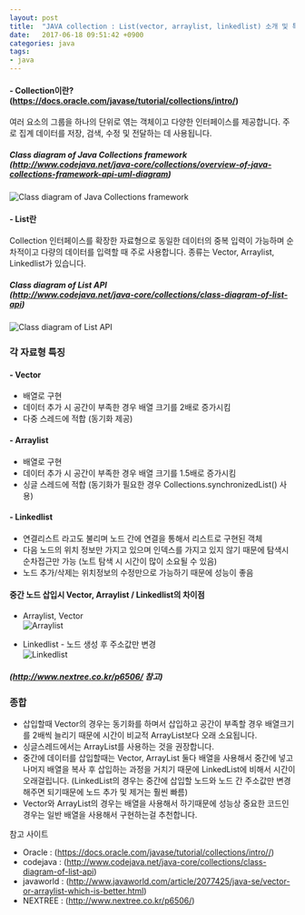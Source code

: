 ```yaml
---
layout: post
title:  "JAVA collection : List(vector, arraylist, linkedlist) 소개 및 특징"
date:   2017-06-18 09:51:42 +0900
categories: java
tags:
- java
---
```


#### - Collection이란? (<https://docs.oracle.com/javase/tutorial/collections/intro/>) <br>
여러 요소의 그룹을 하나의 단위로 엮는 객체이고 다양한 인터페이스를 제공합니다. 주로 집계 데이터를 저장, 검색, 수정 및 전달하는 데 사용됩니다.

##### Class diagram of Java Collections framework <br> (<http://www.codejava.net/java-core/collections/overview-of-java-collections-framework-api-uml-diagram>)
![Class diagram of Java Collections framework](http://www.codejava.net/images/articles/javacore/collections/collections%20framework%20overview.png)


#### - List란
Collection 인터페이스를 확장한 자료형으로 동일한 데이터의 중복 입력이 가능하며 순차적이고 다량의 데이터를 입력할 때 주로 사용합니다.
종류는 Vector, Arraylist, Linkedlist가 있습니다.

##### Class diagram of List API <br> (<http://www.codejava.net/java-core/collections/class-diagram-of-list-api>)
![Class diagram of List API](http://www.codejava.net/images/articles/javacore/collections/List%20API%20class%20diagram.png)

### 각 자료형 특징
#### - Vector
- 배열로 구현
- 데이터 추가 시 공간이 부족한 경우 배열 크기를 2배로 증가시킴
- 다중 스레드에 적합 (동기화 제공)

#### - Arraylist
- 배열로 구현
- 데이터 추가 시 공간이 부족한 경우 배열 크기를 1.5배로 증가시킴
- 싱글 스레드에 적합 (동기화가 필요한 경우  Collections.synchronizedList() 사용)

#### - Linkedlist
- 연결리스트 라고도 불리며 노드 간에 연결을 통해서 리스트로 구현된 객체
- 다음 노드의 위치 정보만 가지고 있으며 인덱스를 가지고 있지 않기 때문에 탐색시 순차접근만 가능 (노트 탐색 시 시간이 많이 소요될 수 있음)
- 노드 추가/삭제는 위치정보의 수정만으로 가능하기 때문에 성능이 좋음

#### 중간 노드 삽입시 Vector, Arraylist / Linkedlist의 차이점

- Arraylist, Vector<br>
![Arraylist](http://www.nextree.co.kr/content/images/2016/09/jdchoi_20140225_arraylist_insert3.png)

- Linkedlist - 노드 생성 후 주소값만 변경 <br>
![Linkedlist](http://www.nextree.co.kr/content/images/2016/09/jdchoi_20140225_linklist_insert-1.png)

##### (<http://www.nextree.co.kr/p6506/> 참고)

### 종합
- 삽입할때 Vector의 경우는 동기화를 하며서 삽입하고 공간이 부족할 경우 배열크기를 2배씩 늘리기 때문에 시간이 비교적 ArrayList보다 오래 소요됩니다.
- 싱글스레드에서는 ArrayList를 사용하는 것을 권장합니다.
- 중간에 데이터를 삽입할때는 Vector, ArrayList 둘다 배열을 사용해서 중간에 넣고 나머지 배열을 복사 후 삽입하는 과정을 거치기 때문에 LinkedList에 비해서 시간이 오래걸립니다.
  (LinkedList의 경우는 중간에 삽입할 노드와 노드 간 주소값만 변경해주면 되기때문에 노드 추가 및 제거는 훨씬 빠름)
- Vector와 ArrayList의 경우는 배열을 사용해서 하기때문에 성능상 중요한 코드인 경우는 일반 배열을 사용해서 구현하는걸 추천합니다.

참고 사이트
- Oracle : (<https://docs.oracle.com/javase/tutorial/collections/intro//>)
- codejava : (<http://www.codejava.net/java-core/collections/class-diagram-of-list-api>)
- javaworld : (<http://www.javaworld.com/article/2077425/java-se/vector-or-arraylist-which-is-better.html>)
- NEXTREE : (<http://www.nextree.co.kr/p6506/>)

[Jekyll-docs]: https://Jekyllrb.com/docs/home
[Jekyll-gh]:   https://github.com/Jekyll/Jekyll
[Jekyll-talk]: https://talk.Jekyllrb.com/
